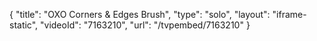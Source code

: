 {
    "title": "OXO Corners & Edges Brush",
    "type": "solo",
    "layout": "iframe-static",
    "videoId": "7163210",
    "url": "\/tvpembed\/7163210"
}